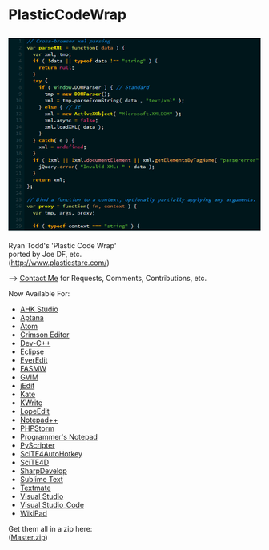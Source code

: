 PlasticCodeWrap
==========================
![Preview](preview.png "Preview")
--------------------------

Ryan Todd's 'Plastic Code Wrap'                          
ported by Joe DF, etc.                              
(http://www.plasticstare.com/)   

--> [Contact Me](mailto:joedf@users.sourceforge.net) for Requests, Comments, Contributions, etc.

Now Available For:                   
- [AHK Studio](AHK_Studio)  
- [Aptana](Aptana)   
- [Atom](atom)
- [Crimson Editor](Crimson_Editor)    
- [Dev-C++](Dev-C++)     
- [Eclipse](Eclipse)      
- [EverEdit](EverEdit)
- [FASMW](FASMW)    
- [GVIM](GVIM)     
- [jEdit](jEdit)     
- [Kate](Kate_KWrite)     
- [KWrite](Kate_KWrite)     
- [LopeEdit](LopeEdit)       
- [Notepad++](Notepad++)    
- [PHPStorm](PHPStorm)
- [Programmer's Notepad](Programmers_Notepad)     
- [PyScripter](PyScripter)     
- [SciTE4AutoHotkey](SciTE4AutoHotkey)       
- [SciTE4D](SciTE4D)    
- [SharpDevelop](Visual_Studio_and_SharpDevelop)     
- [Sublime Text](SublimeText_and_Textmate)     
- [Textmate](SublimeText_and_Textmate)      
- [Visual Studio](Visual_Studio_and_SharpDevelop)   
- [Visual Studio_Code](Visual_Studio_Code)   
- [WikiPad](WikiPad)   
     
Get them all in a zip here:       
([Master.zip](https://github.com/joedf/PlasticCodeWrap/archive/master.zip))
